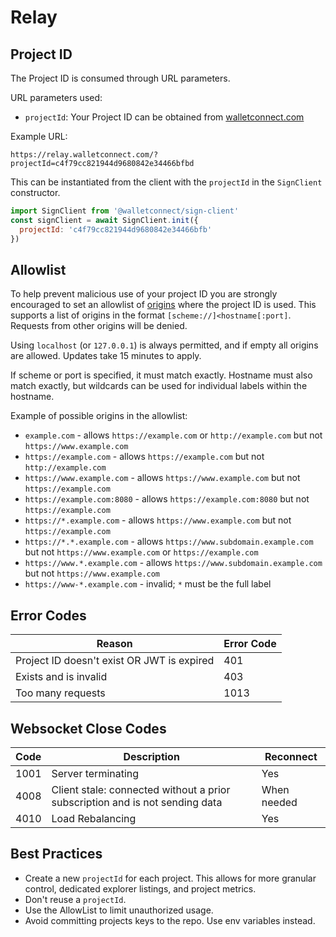 # Relay

## Project ID

The Project ID is consumed through URL parameters.

URL parameters used:

- `projectId`: Your Project ID can be obtained from [walletconnect.com](https://walletconnect.com)

Example URL:

`https://relay.walletconnect.com/?projectId=c4f79cc821944d9680842e34466bfbd`

This can be instantiated from the client with the `projectId` in the `SignClient` constructor.

```javascript
import SignClient from '@walletconnect/sign-client'
const signClient = await SignClient.init({
  projectId: 'c4f79cc821944d9680842e34466bfb'
})
```

## Allowlist

To help prevent malicious use of your project ID you are strongly encouraged to set an allowlist of [origins](https://developer.mozilla.org/en-US/docs/Web/HTTP/Headers/Origin) where the project ID is used. This supports a list of origins in the format `[scheme://]<hostname[:port]`. Requests from other origins will be denied.

Using `localhost` (or `127.0.0.1`) is always permitted, and if empty all origins are allowed. Updates take 15 minutes to apply.

If scheme or port is specified, it must match exactly. Hostname must also match exactly, but wildcards can be used for individual labels within the hostname.

Example of possible origins in the allowlist:

- `example.com` - allows `https://example.com` or `http://example.com` but not `https://www.example.com`
- `https://example.com` - allows `https://example.com` but not `http://example.com`
- `https://www.example.com` - allows `https://www.example.com` but not `https://example.com`
- `https://example.com:8080` - allows `https://example.com:8080` but not `https://example.com`
- `https://*.example.com` - allows `https://www.example.com` but not `https://example.com`
- `https://*.*.example.com` - allows `https://www.subdomain.example.com` but not `https://www.example.com` or `https://example.com`
- `https://www.*.example.com` - allows `https://www.subdomain.example.com` but not `https://www.example.com`
- `https://www-*.example.com` - invalid; `*` must be the full label

## Error Codes

| Reason                                     | Error Code |
| ------------------------------------------ | ---------- |
| Project ID doesn't exist OR JWT is expired | 401        |
| Exists and is invalid                      | 403        |
| Too many requests                          | 1013       |

## Websocket Close Codes

| Code | Description                                                                  | Reconnect   |
| ---- | ---------------------------------------------------------------------------- | ----------- |
| 1001 | Server terminating                                                           | Yes         |
| 4008 | Client stale: connected without a prior subscription and is not sending data | When needed |
| 4010 | Load Rebalancing                                                             | Yes         |

## Best Practices

- Create a new `projectId` for each project. This allows for more granular control, dedicated explorer listings, and project metrics.
- Don't reuse a `projectId`.
- Use the AllowList to limit unauthorized usage.
- Avoid committing projects keys to the repo. Use env variables instead.
